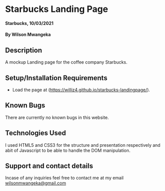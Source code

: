 # Starbucks Landing Page

#### Starbucks, 10/03/2021

#### By **Wilson Mwangeka**

## Description

A mockup Landing page for the coffee company Starbucks.

## Setup/Installation Requirements

* Load the page at (https://williz4.github.io/starbucks-landingpage/). 

## Known Bugs
There are currently no known bugs in this website.

## Technologies Used

I used HTML5 and CSS3 for the structure and presentation respectively and abit of Javascript to be able to handle the DOM manipulation.

## Support and contact details

Incase of any inquiries feel free to contact me at my email wilsonmwangeka@gmail.com
